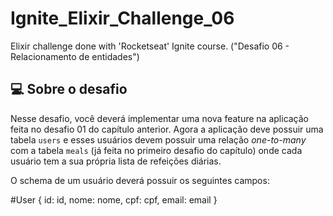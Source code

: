 # Ignite_Elixir_Challenge_06

Elixir challenge done with 'Rocketseat' Ignite course. ("Desafio 06 - Relacionamento de entidades")

## 💻 Sobre o desafio

Nesse desafio, você deverá implementar uma nova feature na aplicação feita no desafio 01 do capítulo anterior.
Agora a aplicação deve possuir uma tabela `users` e esses usuários devem possuir uma relação *one-to-many* com a tabela `meals` (já feita no primeiro desafio do capítulo) onde cada usuário tem a sua própria lista de refeições diárias.

O schema de um usuário deverá possuir os seguintes campos:

#User
{
	id: id,
	nome: nome,
	cpf: cpf,
	email: email
}
